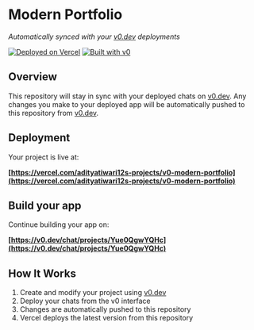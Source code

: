 # Modern Portfolio

*Automatically synced with your [v0.dev](https://v0.dev) deployments*

[![Deployed on Vercel](https://img.shields.io/badge/Deployed%20on-Vercel-black?style=for-the-badge&logo=vercel)](https://vercel.com/adityatiwari12s-projects/v0-modern-portfolio)
[![Built with v0](https://img.shields.io/badge/Built%20with-v0.dev-black?style=for-the-badge)](https://v0.dev/chat/projects/Yue0QgwYQHc)

## Overview

This repository will stay in sync with your deployed chats on [v0.dev](https://v0.dev).
Any changes you make to your deployed app will be automatically pushed to this repository from [v0.dev](https://v0.dev).

## Deployment

Your project is live at:

**[https://vercel.com/adityatiwari12s-projects/v0-modern-portfolio](https://vercel.com/adityatiwari12s-projects/v0-modern-portfolio)**

## Build your app

Continue building your app on:

**[https://v0.dev/chat/projects/Yue0QgwYQHc](https://v0.dev/chat/projects/Yue0QgwYQHc)**

## How It Works

1. Create and modify your project using [v0.dev](https://v0.dev)
2. Deploy your chats from the v0 interface
3. Changes are automatically pushed to this repository
4. Vercel deploys the latest version from this repository
